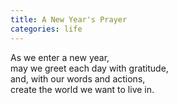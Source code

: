 ```yaml
---
title: A New Year's Prayer
categories: life
---
```

As we enter a new year,   
may we greet each day with gratitude,  
and, with our words and actions,  
create the world we want to live in.
